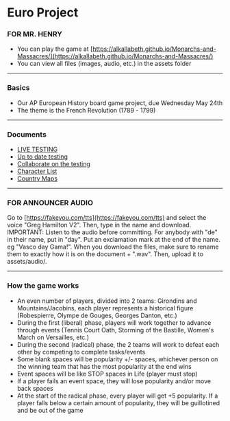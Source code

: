 # Euro Project
### FOR MR. HENRY
* You can play the game at [https://alkallabeth.github.io/Monarchs-and-Massacres/](https://alkallabeth.github.io/Monarchs-and-Massacres/)
* You can view all files (images, audio, etc.) in the assets folder
***
### Basics
* Our AP European History board game project, due Wednesday May 24th
* The theme is the French Revolution (1789 - 1799)
***
### Documents
* [LIVE TESTING](https://euro-project-6825887.codehs.me/index.html)
* [Up to date testing](https://codehs.com/sandbox/farrellyk958carlsbadusdnet/euro-project)
* [Collaborate on the testing](https://codehs.com/sandbox/farrellyk958carlsbadusdnet/euro-project?filepath=index.html&collaborate=-NV13LNHp_wo0dEWGfeu)
* [Character List](https://docs.google.com/document/d/1521H2Z9DEhB6DWuJIAbrzNGjMGIkJUKgRRajsLPZtwE/edit?usp=sharing)
* [Country Maps](https://docs.google.com/document/d/1XpBZ26uPh2eE4NzcoABDKbr2H-4O-NaL9guoSDfKov4/edit)
***
### FOR ANNOUNCER AUDIO
Go to [https://fakeyou.com/tts](https://fakeyou.com/tts) and select the voice "Greg Hamilton V2". Then, type in the name and download. IMPORTANT: Listen to the audio before committing. For anybody with "de" in their name, put in "day". Put an exclamation mark at the end of the name. eg "Vasco day Gama!". When you download the files, make sure to rename them to exactly how it is on the document + ".wav". Then, upload it to assets/audio/.
***
### How the game works
* An even number of players, divided into 2 teams: Girondins and Mountains/Jacobins, each player represents a historical figure (Robespierre, Olympe de Gouges, Georges Danton, etc.)
* During the first (liberal) phase, players will work together to advance through events (Tennis Court Oath, Storming of the Bastille, Women's March on Versailles, etc.)
* During the second (radical) phase, the 2 teams will work to defeat each other by competing to complete tasks/events
* Some blank spaces will be popularity +/- spaces, whichever person on the winning team that has the most popularity at the end wins
* Event spaces will be like STOP spaces in Life (player must stop)
* If a player fails an event space, they will lose popularity and/or move back spaces
* At the start of the radical phase, every player will get +5 popularity. If a player falls below a certain amount of popularity, they will be guillotined and be out of the game
